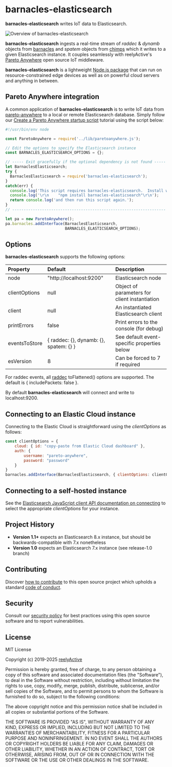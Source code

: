barnacles-elasticsearch
=======================

__barnacles-elasticsearch__ writes IoT data to Elasticsearch.

![Overview of barnacles-elasticsearch](https://reelyactive.github.io/barnacles-elasticsearch/images/overview.png)

__barnacles-elasticsearch__ ingests a real-time stream of _raddec_ & _dynamb_ objects from [barnacles](https://github.com/reelyactive/barnacles/) and _spatem_ objects from [chimps](https://github.com/reelyactive/chimps/) which it writes to a given Elasticsearch instance.  It couples seamlessly with reelyActive's [Pareto Anywhere](https://www.reelyactive.com/pareto/anywhere/) open source IoT middleware.

__barnacles-elasticsearch__ is a lightweight [Node.js package](https://www.npmjs.com/package/barnacles-elasticsearch) that can run on resource-constrained edge devices as well as on powerful cloud servers and anything in between.


Pareto Anywhere integration
---------------------------

A common application of __barnacles-elasticsearch__ is to write IoT data from [pareto-anywhere](https://github.com/reelyactive/pareto-anywhere) to a local or remote Elasticsearch database.  Simply follow our [Create a Pareto Anywhere startup script](https://reelyactive.github.io/diy/pareto-anywhere-startup-script/) tutorial using the script below:

```javascript
#!/usr/bin/env node

const ParetoAnywhere = require('../lib/paretoanywhere.js');

// Edit the options to specify the Elasticsearch instance
const BARNACLES_ELASTICSEARCH_OPTIONS = {};

// ----- Exit gracefully if the optional dependency is not found -----
let BarnaclesElasticsearch;
try {
  BarnaclesElasticsearch = require('barnacles-elasticsearch');
}
catch(err) {
  console.log('This script requires barnacles-elasticsearch.  Install with:');
  console.log('\r\n    "npm install barnacles-elasticsearch"\r\n');
  return console.log('and then run this script again.');
}
// -------------------------------------------------------------------

let pa = new ParetoAnywhere();
pa.barnacles.addInterface(BarnaclesElasticsearch,
                          BARNACLES_ELASTICSEARCH_OPTIONS);
```


Options
-------

__barnacles-elasticsearch__ supports the following options:

| Property      | Default                    | Description                    | 
|:--------------|:---------------------------|:-------------------------------|
| node          | "http://localhost:9200"    | Elasticsearch node             |
| clientOptions | null                       | Object of parameters for client instantiation |
| client        | null                       | An instantiated Elasticsearch client |
| printErrors   | false                      | Print errors to the console (for debug) |
| eventsToStore | { raddec: {}, dynamb: {}, spatem: {} } | See default event-specific properties below |
| esVersion     | 8                          | Can be forced to 7 if required |

For raddec events, all [raddec](https://github.com/reelyactive/raddec/) toFlattened() options are supported.  The default is { includePackets: false }.

By default __barnacles-elasticsearch__ will connect and write to localhost:9200.


Connecting to an Elastic Cloud instance
---------------------------------------

Connecting to the Elastic Cloud is straightforward using the _clientOptions_ as follows:

```javascript
const clientOptions = {
    cloud: { id: "copy-paste from Elastic Cloud dashboard" },
    auth: {
        username: "pareto-anywhere",
        password: "password"
    }
}
barnacles.addInterface(BarnaclesElasticsearch, { clientOptions: clientOptions });
```

Connecting to a self-hosted instance
------------------------------------

See the [Elasticsearch JavaScript client API documentation on connecting](https://www.elastic.co/guide/en/elasticsearch/client/javascript-api/current/client-connecting.html) to select the appropriate _clientOptions_ for your instance.


Project History
---------------

- __Version 1.1+__ expects an Elasticsearch 8.x instance, but should be backwards-compatible with 7.x nonetheless
- __Version 1.0__ expects an Elasticsearch 7.x instance (see release-1.0 branch)


Contributing
------------

Discover [how to contribute](CONTRIBUTING.md) to this open source project which upholds a standard [code of conduct](CODE_OF_CONDUCT.md).


Security
--------

Consult our [security policy](SECURITY.md) for best practices using this open source software and to report vulnerabilities.


License
-------

MIT License

Copyright (c) 2019-2025 [reelyActive](https://www.reelyactive.com)

Permission is hereby granted, free of charge, to any person obtaining a copy of this software and associated documentation files (the "Software"), to deal in the Software without restriction, including without limitation the rights to use, copy, modify, merge, publish, distribute, sublicense, and/or sell copies of the Software, and to permit persons to whom the Software is furnished to do so, subject to the following conditions:

The above copyright notice and this permission notice shall be included in all copies or substantial portions of the Software.

THE SOFTWARE IS PROVIDED "AS IS", WITHOUT WARRANTY OF ANY KIND, EXPRESS OR 
IMPLIED, INCLUDING BUT NOT LIMITED TO THE WARRANTIES OF MERCHANTABILITY, 
FITNESS FOR A PARTICULAR PURPOSE AND NONINFRINGEMENT. IN NO EVENT SHALL THE 
AUTHORS OR COPYRIGHT HOLDERS BE LIABLE FOR ANY CLAIM, DAMAGES OR OTHER 
LIABILITY, WHETHER IN AN ACTION OF CONTRACT, TORT OR OTHERWISE, ARISING FROM, 
OUT OF OR IN CONNECTION WITH THE SOFTWARE OR THE USE OR OTHER DEALINGS IN 
THE SOFTWARE.
